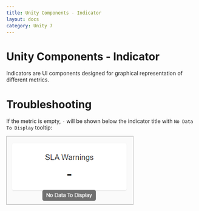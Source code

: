 ```yaml
---
title: Unity Components - Indicator
layout: docs
category: Unity 7
---
```

# Unity Components - Indicator

Indicators are UI components designed for graphical representation of different metrics. 

# Troubleshooting

If the metric is empty, `-` will be shown below the indicator title with `No Data To Display` tooltip:

![Empty indicator](indicator/images/empty-indicator.png)
